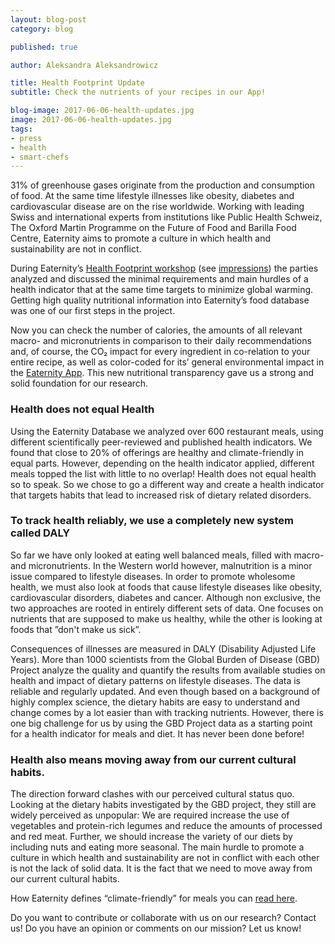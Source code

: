 ```yaml
---
layout: blog-post
category: blog

published: true

author: Aleksandra Aleksandrowicz

title: Health Footprint Update
subtitle: Check the nutrients of your recipes in our App!

blog-image: 2017-06-06-health-updates.jpg
image: 2017-06-06-health-updates.jpg
tags:
- press
- health
- smart-chefs
---
```


31% of greenhouse gases originate from the production and consumption of food. At the same time lifestyle illnesses like obesity, diabetes and cardiovascular disease are on the rise worldwide. Working with leading Swiss and international experts from institutions like Public Health Schweiz, The Oxford Martin Programme on the Future of Food and Barilla Food Centre, Eaternity aims to promote a culture in which health and sustainability are not in conflict.

During Eaternity’s [Health Footprint workshop][migros] (see [impressions][pictures]) the parties analyzed and discussed the minimal requirements and main hurdles of a health indicator that at the same time targets to minimize global warming. Getting high quality nutritional information into Eaternity’s food database was one of our first steps in the project.

Now you can check the number of calories, the amounts of all relevant macro- and micronutrients in comparison to their daily recommendations and, of course, the CO₂ impact for every ingredient in co-relation to your entire recipe, as well as color-coded for its’ general environmental impact in the [Eaternity App][1]. This new nutritional transparency gave us a strong and solid foundation for our research.

### Health does not equal Health

Using the Eaternity Database we analyzed over 600 restaurant meals, using different scientifically peer-reviewed and published health indicators. We found that close to 20% of offerings are healthy and climate-friendly in equal parts. However, depending on the health indicator applied, different meals topped the list with little to no overlap! Health does not equal health so to speak. So we chose to go a different way and create a health indicator that targets habits that lead to increased risk of dietary related disorders.

### To track health reliably, we use a completely new system called DALY

So far we have only looked at eating well balanced meals, filled with macro- and micronutrients. In the Western world however, malnutrition is a minor issue compared to lifestyle diseases. In order to promote wholesome health, we must also look at foods that cause lifestyle diseases like obesity, cardiovascular disorders, diabetes and cancer. Although non exclusive, the two approaches are rooted in entirely different sets of data. One focuses on nutrients that are supposed to make us healthy, while the other is looking at foods that ”don't make us sick”.

Consequences of illnesses are measured in DALY (Disability Adjusted Life Years). More than 1000 scientists from the Global Burden of Disease (GBD) Project analyze the quality and quantify the results from available studies on health and impact of dietary patterns on lifestyle diseases. The data is reliable and regularly updated. And even though based on a background of highly complex science, the dietary habits are easy to understand and change comes by a lot easier than with tracking nutrients. However, there is one big challenge for us by using the GBD Project data as a starting point for a health indicator for meals and diet. It has never been done before!

### Health also means moving away from our current cultural habits.

The direction forward clashes with our perceived cultural status quo. Looking at the dietary habits investigated by the GBD project, they still are widely perceived as unpopular: We are required increase the use of vegetables and protein-rich legumes and reduce the amounts of processed and red meat. Further, we should increase the variety of our diets by including nuts and eating more seasonal. The main hurdle to promote a culture in which health and sustainability are not in conflict with each other is not the lack of solid data. It is the fact that we need to move away from our current cultural habits.

How Eaternity defines “climate-friendly” for meals you can [read here][2].

Do you want to contribute or collaborate with us on our research? Contact us!
Do you have an opinion or comments on our mission? Let us know!

[1]: http://www.eaternity.org/app/get-the-app
[2]: http://www.eaternity.org/foodprint/database
[pictures]: https://www.facebook.com/pg/eaternity/photos/?tab=album&album_id=10154690181039618
[migros]: http://www.engagement-migros.ch/de/eaternity-auf-dem-menue-workshops
